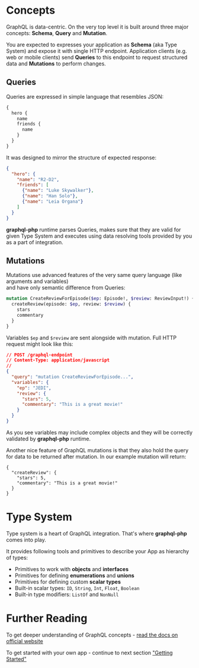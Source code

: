 # Concepts
GraphQL is data-centric. On the very top level it is built around three major concepts: 
**Schema**, **Query** and **Mutation**.

You are expected to expresses your application as **Schema** (aka Type System) and expose it
with single HTTP endpoint. Application clients (e.g. web or mobile clients) send **Queries** 
to this endpoint to request structured data and **Mutations** to perform changes.

## Queries
Queries are expressed in simple language that resembles JSON:

```graphql
{
  hero {
    name
    friends {
      name
    }
  }
}
```

It was designed to mirror the structure of expected response:
```json
{
  "hero": {
    "name": "R2-D2",
    "friends": [
      {"name": "Luke Skywalker"},
      {"name": "Han Solo"},
      {"name": "Leia Organa"}
    ]
  }
}
```
**graphql-php** runtime parses Queries, makes sure that they are valid for given Type System 
and executes using data resolving tools provided by you as a part of integration.
 
## Mutations
Mutations use advanced features of the very same query language (like arguments and variables)  
and have only semantic difference from Queries:
```graphql
mutation CreateReviewForEpisode($ep: Episode!, $review: ReviewInput!) {
  createReview(episode: $ep, review: $review) {
    stars
    commentary
  }
}
```
Variables `$ep` and `$review` are sent alongside with mutation. Full HTTP request might look like this:
```json
// POST /graphql-endpoint
// Content-Type: application/javascript
// 
{
  "query": "mutation CreateReviewForEpisode...",
  "variables": {
    "ep": "JEDI",
    "review": {
      "stars": 5,
      "commentary": "This is a great movie!"
    }
  }
}
```
As you see variables may include complex objects and they will be correctly validated by 
**graphql-php** runtime.

Another nice feature of GraphQL mutations is that they also hold the query for data to be 
returned after mutation. In our example mutation will return:
```
{
  "createReview": {
    "stars": 5,
    "commentary": "This is a great movie!"
  }
}
```

# Type System
Type system is a heart of GraphQL integration. That's where **graphql-php** comes into play.
 
It provides following tools and primitives to describe your App as hierarchy of types:

 * Primitives to work with **objects** and **interfaces**
 * Primitives for defining **enumerations** and **unions**
 * Primitives for defining custom **scalar types**
 * Built-in scalar types: `ID`, `String`, `Int`, `Float`, `Boolean`
 * Built-in type modifiers: `ListOf` and `NonNull`

# Further Reading
To get deeper understanding of GraphQL concepts - [read the docs on official website](http://graphql.org/learn/)

To get started with your own app - continue to next section ["Getting Started"](getting-started/)